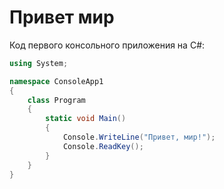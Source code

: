# Привет мир

Код первого консольного приложения на C#:

```csharp
using System;

namespace ConsoleApp1
{
    class Program
    {
        static void Main()
        {
            Console.WriteLine("Привет, мир!");
            Console.ReadKey();
        }
    }
}
```

